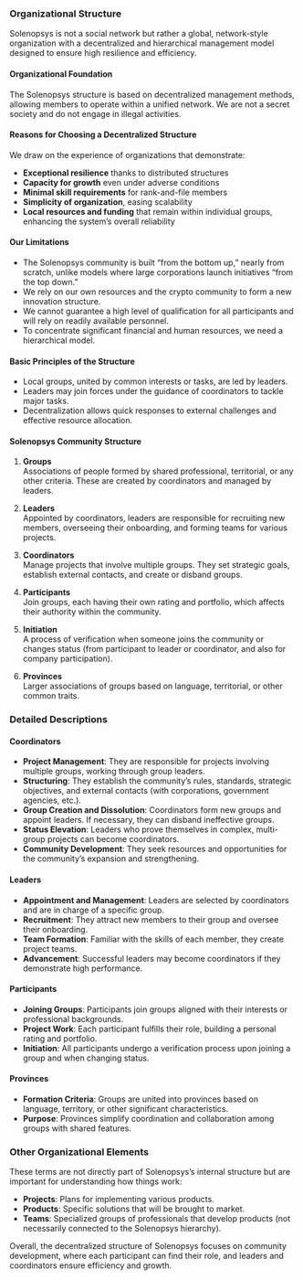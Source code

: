 ### Organizational Structure

Solenopsys is not a social network but rather a global, network-style organization with a decentralized and hierarchical management model designed to ensure high resilience and efficiency.



#### Organizational Foundation

The Solenopsys structure is based on decentralized management methods, allowing members to operate within a unified network. We are not a secret society and do not engage in illegal activities.



#### Reasons for Choosing a Decentralized Structure

We draw on the experience of organizations that demonstrate:

- **Exceptional resilience** thanks to distributed structures  
- **Capacity for growth** even under adverse conditions  
- **Minimal skill requirements** for rank-and-file members  
- **Simplicity of organization**, easing scalability  
- **Local resources and funding** that remain within individual groups, enhancing the system’s overall reliability  



#### Our Limitations

- The Solenopsys community is built “from the bottom up,” nearly from scratch, unlike models where large corporations launch initiatives “from the top down.”  
- We rely on our own resources and the crypto community to form a new innovation structure.  
- We cannot guarantee a high level of qualification for all participants and will rely on readily available personnel.  
- To concentrate significant financial and human resources, we need a hierarchical model.



#### Basic Principles of the Structure

- Local groups, united by common interests or tasks, are led by leaders.  
- Leaders may join forces under the guidance of coordinators to tackle major tasks.  
- Decentralization allows quick responses to external challenges and effective resource allocation.



#### Solenopsys Community Structure

1. **Groups**  
   Associations of people formed by shared professional, territorial, or any other criteria. These are created by coordinators and managed by leaders.

2. **Leaders**  
   Appointed by coordinators, leaders are responsible for recruiting new members, overseeing their onboarding, and forming teams for various projects.

3. **Coordinators**  
   Manage projects that involve multiple groups. They set strategic goals, establish external contacts, and create or disband groups.

4. **Participants**  
   Join groups, each having their own rating and portfolio, which affects their authority within the community.

5. **Initiation**  
   A process of verification when someone joins the community or changes status (from participant to leader or coordinator, and also for company participation).

6. **Provinces**  
   Larger associations of groups based on language, territorial, or other common traits.



### Detailed Descriptions

#### Coordinators

- **Project Management**: They are responsible for projects involving multiple groups, working through group leaders.  
- **Structuring**: They establish the community’s rules, standards, strategic objectives, and external contacts (with corporations, government agencies, etc.).  
- **Group Creation and Dissolution**: Coordinators form new groups and appoint leaders. If necessary, they can disband ineffective groups.  
- **Status Elevation**: Leaders who prove themselves in complex, multi-group projects can become coordinators.  
- **Community Development**: They seek resources and opportunities for the community’s expansion and strengthening.

#### Leaders

- **Appointment and Management**: Leaders are selected by coordinators and are in charge of a specific group.  
- **Recruitment**: They attract new members to their group and oversee their onboarding.  
- **Team Formation**: Familiar with the skills of each member, they create project teams.  
- **Advancement**: Successful leaders may become coordinators if they demonstrate high performance.

#### Participants

- **Joining Groups**: Participants join groups aligned with their interests or professional backgrounds.  
- **Project Work**: Each participant fulfills their role, building a personal rating and portfolio.  
- **Initiation**: All participants undergo a verification process upon joining a group and when changing status.

#### Provinces

- **Formation Criteria**: Groups are united into provinces based on language, territory, or other significant characteristics.  
- **Purpose**: Provinces simplify coordination and collaboration among groups with shared features.



### Other Organizational Elements

These terms are not directly part of Solenopsys’s internal structure but are important for understanding how things work:

- **Projects**: Plans for implementing various products.  
- **Products**: Specific solutions that will be brought to market.  
- **Teams**: Specialized groups of professionals that develop products (not necessarily connected to the Solenopsys hierarchy).



Overall, the decentralized structure of Solenopsys focuses on community development, where each participant can find their role, and leaders and coordinators ensure efficiency and growth.